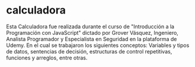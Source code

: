 # calculadora
Esta Calculadora fue realizada durante el curso de "Introducción a la Programación con JavaScript" dictado por Grover Vásquez, Ingeniero, Analista Programador y Especialista en Seguridad en la plataforma de Udemy. En el cual se trabajaron los siguientes conceptos: Variables y tipos de datos, sentencias de decisión, estructuras de control repetitivas, funciones y arreglos, entre otras. 
